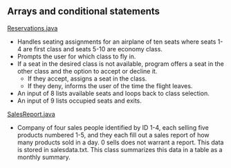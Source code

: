 ## Arrays and conditional statements

<u>Reservations.java</u>
- Handles seating assignments for an airplane of ten seats where seats 1-4 are first class and seats 5-10 are economy class.
- Prompts the user for which class to fly in.
- If a seat in the desired class is not available, program offers a seat in the other class and the option to accept or decline it.
    - If they accept, assigns a seat in the class.
    - If they deny, informs the user of the time the flight leaves.
- An input of 8 lists available seats and loops back to class selection.
- An input of 9 lists occupied seats and exits.

<u>SalesReport.java</u>
- Company of four sales people identified by ID 1-4, each selling five products numbered 1-5, and they each fill out a sales report of how many products sold in a day. 0 sells does not warrant a report. This data is stored in salesdata.txt. This class summarizes this data in a table as a monthly summary.